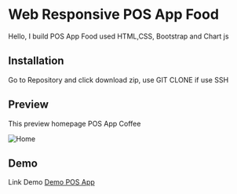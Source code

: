 # Web Responsive POS App Food
Hello, I build POS App Food used HTML,CSS, Bootstrap and Chart js

## Installation
Go to Repository and click download zip, use GIT CLONE if use SSH 

## Preview
This preview homepage POS App Coffee

![Home](https://user-images.githubusercontent.com/58803465/91355101-e4476f00-e817-11ea-8bc5-8caa6103979a.png)

## Demo
Link Demo [Demo POS App](https://awesome-wozniak-58ceff.netlify.app/)